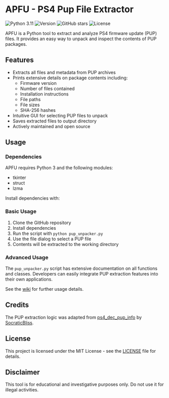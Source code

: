 # APFU - PS4 Pup File Extractor

![Python 3.11](https://img.shields.io/badge/Python-3.11-blue) 
![Version](https://img.shields.io/badge/version-1.0-brightgreen)
![GitHub stars](https://img.shields.io/github/stars/seregonwar/Pup-file-extractor?style=social)
![License](https://img.shields.io/badge/license-MIT-red)

APFU is a Python tool to extract and analyze PS4 firmware update (PUP) files. It provides an easy way to unpack and inspect the contents of PUP packages.

## Features

- Extracts all files and metadata from PUP archives
- Prints extensive details on package contents including:
  - Firmware version
  - Number of files contained
  - Installation instructions
  - File paths
  - File sizes
  - SHA-256 hashes
- Intuitive GUI for selecting PUP files to unpack
- Saves extracted files to output directory
- Actively maintained and open source

## Usage

### Dependencies

APFU requires Python 3 and the following modules:

- tkinter
- struct
- lzma

Install dependencies with:

### Basic Usage

1. Clone the GitHub repository
2. Install dependencies 
3. Run the script with `python pup_unpacker.py`
4. Use the file dialog to select a PUP file
5. Contents will be extracted to the working directory 

### Advanced Usage

The `pup_unpacker.py` script has extensive documentation on all functions and classes. Developers can easily integrate PUP extraction features into their own applications.

See the [wiki](https://github.com/seregonwar/Pup-file-extractor/wiki) for further usage details.

## Credits 

The PUP extraction logic was adapted from [ps4_dec_pup_info](https://github.com/SocraticBliss/ps4_dec_pup_info) by [SocraticBliss](https://github.com/SocraticBliss).

## License

This project is licensed under the MIT License - see the [LICENSE](LICENSE) file for details.

## Disclaimer 

This tool is for educational and investigative purposes only. Do not use it for illegal activities.
